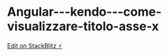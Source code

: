 # Angular---kendo---come-visualizzare-titolo-asse-x

[Edit on StackBlitz ⚡️](https://stackblitz.com/edit/angular-bjwgmd-t11rcb)
